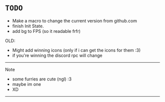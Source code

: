 # ```TODO```

* Make a macro to change the current version from github.com
* finish Init State.
* add bg to FPS (so it readable frfr)

OLD:
* Might add winning icons (only if i can get the icons for them :3)
* if you're winning the discord rpc will change

---
  
> [!NOTE]
> * some furries are cute (ngl) :3
> * maybe im one
> * XD

---
